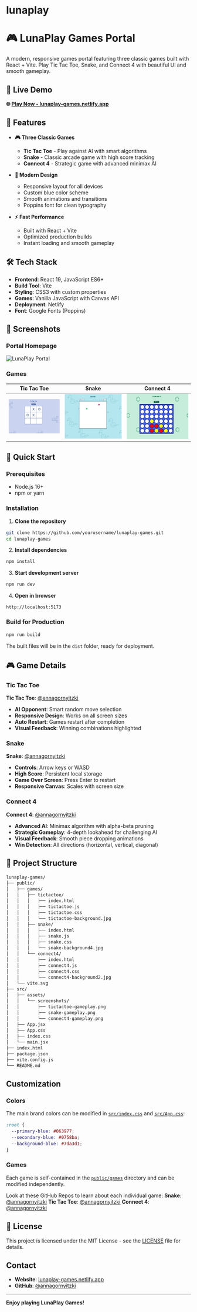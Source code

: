 # lunaplay
# 🎮 LunaPlay Games Portal

A modern, responsive games portal featuring three classic games built with React + Vite. Play Tic Tac Toe, Snake, and Connect 4 with beautiful UI and smooth gameplay.

## 🚀 Live Demo

**🌐 [Play Now - lunaplay-games.netlify.app](https://lunaplay-games.netlify.app/)**

## 🎯 Features

- **🎮 Three Classic Games**
  - **Tic Tac Toe** - Play against AI with smart algorithms
  - **Snake** - Classic arcade game with high score tracking
  - **Connect 4** - Strategic game with advanced minimax AI

- **🎨 Modern Design**
  - Responsive layout for all devices
  - Custom blue color scheme
  - Smooth animations and transitions
  - Poppins font for clean typography

- **⚡ Fast Performance**
  - Built with React + Vite
  - Optimized production builds
  - Instant loading and smooth gameplay

## 🛠️ Tech Stack

- **Frontend**: React 19, JavaScript ES6+
- **Build Tool**: Vite
- **Styling**: CSS3 with custom properties
- **Games**: Vanilla JavaScript with Canvas API
- **Deployment**: Netlify
- **Font**: Google Fonts (Poppins)

## 📱 Screenshots

### Portal Homepage
![LunaPlay Portal](./docs/portal-screenshot.png)

### Games
| Tic Tac Toe | Snake | Connect 4 |
|-------------|-------|-----------|
| ![Tic Tac Toe](./src/assets/screenshots/tictactoe-gameplay.png) | ![Snake](./src/assets/screenshots/snake-gameplay.png) | ![Connect 4](./src/assets/screenshots/connect4-gameplay.png) |

## 🚀 Quick Start

### Prerequisites
- Node.js 16+ 
- npm or yarn

### Installation

1. **Clone the repository**
```bash
git clone https://github.com/yourusername/lunaplay-games.git
cd lunaplay-games
```

2. **Install dependencies**
```bash
npm install
```

3. **Start development server**
```bash
npm run dev
```

4. **Open in browser**
```
http://localhost:5173
```

### Build for Production

```bash
npm run build
```

The built files will be in the `dist` folder, ready for deployment.

## 🎮 Game Details

### Tic Tac Toe
**Tic Tac Toe**: [@annagornyitzki](https://github.com/annagornyitzki/tictactoe)
- **AI Opponent**: Smart random move selection
- **Responsive Design**: Works on all screen sizes
- **Auto Restart**: Games restart after completion
- **Visual Feedback**: Winning combinations highlighted

### Snake
**Snake**: [@annagornyitzki](https://github.com/annagornyitzki/snake)
- **Controls**: Arrow keys or WASD
- **High Score**: Persistent local storage
- **Game Over Screen**: Press Enter to restart
- **Responsive Canvas**: Scales with screen size

### Connect 4
**Connect 4**: [@annagornyitzki](https://github.com/annagornyitzki/connect4)
- **Advanced AI**: Minimax algorithm with alpha-beta pruning
- **Strategic Gameplay**: 4-depth lookahead for challenging AI
- **Visual Feedback**: Smooth piece dropping animations
- **Win Detection**: All directions (horizontal, vertical, diagonal)

## 📂 Project Structure

```
lunaplay-games/
├── public/
│   ├── games/
│   │   ├── tictactoe/
│   │   │   ├── index.html
│   │   │   ├── tictactoe.js
│   │   │   ├── tictactoe.css
│   │   │   └── tictactoe-background.jpg
│   │   ├── snake/
│   │   │   ├── index.html
│   │   │   ├── snake.js
│   │   │   ├── snake.css
│   │   │   └── snake-background4.jpg
│   │   └── connect4/
│   │       ├── index.html
│   │       ├── connect4.js
│   │       ├── connect4.css
│   │       └── connect4-background2.jpg
│   └── vite.svg
├── src/
│   ├── assets/
│   │   └── screenshots/
│   │       ├── tictactoe-gameplay.png
│   │       ├── snake-gameplay.png
│   │       └── connect4-gameplay.png
│   ├── App.jsx
│   ├── App.css
│   ├── index.css
│   └── main.jsx
├── index.html
├── package.json
├── vite.config.js
└── README.md
```

## Customization

### Colors
The main brand colors can be modified in [`src/index.css`](src/index.css) and [`src/App.css`](src/App.css):

```css
:root {
  --primary-blue: #063977;
  --secondary-blue: #0758ba;
  --background-blue: #7da3d1;
}
```

### Games
Each game is self-contained in the [`public/games`](public/games) directory and can be modified independently.

Look at these GitHub Repos to learn about each individual game:
**Snake**: [@annagornyitzki](https://github.com/annagornyitzki/snake)
**Tic Tac Toe**: [@annagornyitzki](https://github.com/annagornyitzki/tictactoe)
**Connect 4**: [@annagornyitzki](https://github.com/annagornyitzki/connect4)


## 📝 License

This project is licensed under the MIT License - see the [LICENSE](LICENSE) file for details.

## Contact

- **Website**: [lunaplay-games.netlify.app](https://lunaplay-games.netlify.app/)
- **GitHub**: [@annagornyitzki](https://github.com/annagornyitzki)

---

**Enjoy playing LunaPlay Games!**

